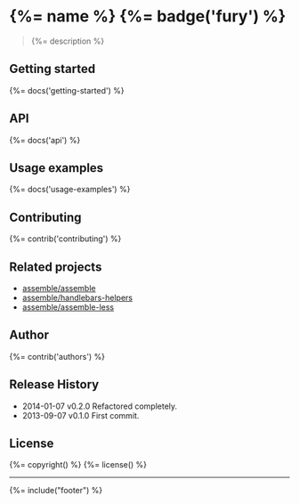 # {%= name %} {%= badge('fury') %}

> {%= description %}

## Getting started
{%= docs('getting-started') %}

## API
{%= docs('api') %}

## Usage examples
{%= docs('usage-examples') %}

## Contributing
{%= contrib('contributing') %}

## Related projects

+ [assemble/assemble](https://github.com/assemble/assemble)
+ [assemble/handlebars-helpers](http://gruntjs.com/assemble/handlebars-helpers)
+ [assemble/assemble-less](http://gruntjs.com/assemble/assemble-less)

## Author
{%= contrib('authors') %}

## Release History
* 2014-01-07    v0.2.0    Refactored completely.
* 2013-09-07    v0.1.0    First commit.

## License
{%= copyright() %}
{%= license() %}

***

{%= include("footer") %}
